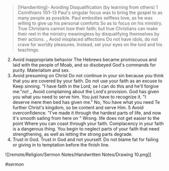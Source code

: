 > [!Handwriting]-
> Avoiding Disqualification
> (by learning from others)
1 Corinthians 10i1-13
Paul's singular focus was to bring
the gospel to as many people as
possible.
Paul embodies selfless love, as he was
willing to give up his personal comforts
So as to focus on his ministry.
True Christians cannot lose their
faith; but true Christians can make
their reel in the ministry meaningless
by disqualifying themselves by their
actions.
_ Avoid misplaced affections
Do not have idols, do not crave for
worldly pleasures.
Instead, set your eyes on the lord
and his teachings.
2. Avoid inappropriate behavior
The Hebrews became promiscuous and
laid with the people of Moab, and so
disobeyed God's commands for purity.
Materialism and sex.
3. Avoid presuming on Christ
Do not continue in your sin because
you think that you are covered by
your faith.
Do not use your faith as an excuse to
Keep sinning.
"I have faith in the Lord, se I can
do this and he'll forgive me."no!
_ Avoid complaining about the Lord's
provision.
God has given you what you need to
serve him. You just have to recognize it.
"I deserve mere then bed has given
me." No, You have what you need
Te further Christ's kingdom, so be
content and serve Him.
5 Avoid overconfidence.
"I've made it through the hardest
parts of life, and now it's smooth
sailing from here on "
Wrong.
life does not get easier to the point
Where you can coast through your faith.
Complacency in your faith is a dangerous
thing. You begin to neglect parts of
your faith that need strengthening, as
well as letting the strong parts degrade.
6. Trust in God.
Trust in God and not yourself.
Do not blame fat for failing or
giving in to temptation before the
finish line.

![[remote/Religion/Sermon Notes/Handwritten Notes/Drawing 10.png]]

#sermon